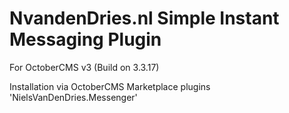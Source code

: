 # NvandenDries.nl Simple Instant Messaging Plugin 
For OctoberCMS v3 (Build on 3.3.17)

Installation via OctoberCMS Marketplace plugins
'NielsVanDenDries.Messenger'
